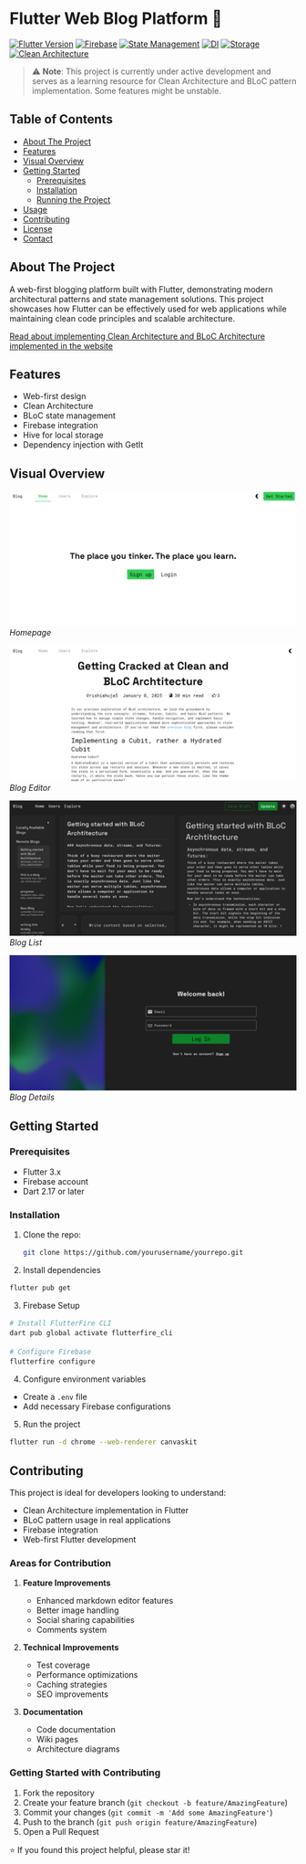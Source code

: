 # Flutter Web Blog Platform 🚀

[![Flutter Version](https://img.shields.io/badge/Flutter-3.x-blue.svg)](https://flutter.dev)
[![Firebase](https://img.shields.io/badge/Firebase-Enabled-orange.svg)](https://firebase.google.com)
[![State Management](https://img.shields.io/badge/Bloc-8.x-purple.svg)](https://bloclibrary.dev)
[![DI](https://img.shields.io/badge/GetIt-7.x-green.svg)](https://pub.dev/packages/get_it)
[![Storage](https://img.shields.io/badge/Hive-3.x-yellow.svg)](https://pub.dev/packages/hive)
[![Clean Architecture](https://img.shields.io/badge/Clean%20Architecture-Implemented-blue.svg)]()

> ⚠️ **Note**: This project is currently under active development and serves as a learning resource for Clean Architecture and BLoC pattern implementation. Some features might be unstable.

## Table of Contents

- [About The Project](#about-the-project)
- [Features](#features)
- [Visual Overview](#visual-overview)
- [Getting Started](#getting-started)
  - [Prerequisites](#prerequisites)
  - [Installation](#installation)
  - [Running the Project](#running-the-project)
- [Usage](#usage)
- [Contributing](#contributing)
- [License](#license)
- [Contact](#contact)

## About The Project

A web-first blogging platform built with Flutter, demonstrating modern architectural patterns and state management solutions. This project showcases how Flutter can be effectively used for web applications while maintaining clean code principles and scalable architecture.

[Read about implementing Clean Architecture and BLoC Architecture implemented in the website](https://rishi2220.hashnode.dev/getting-cracked-at-clean-and-bloc-architecture)

## Features

- Web-first design
- Clean Architecture
- BLoC state management
- Firebase integration
- Hive for local storage
- Dependency injection with GetIt

## Visual Overview

![Screenshot 1](/assets/screenshots/1.png)
*Homepage*

![Screenshot 2](/assets/screenshots/2.png)
*Blog Editor*

![Screenshot 3](/assets/screenshots/3.png)
*Blog List*

![Screenshot 4](/assets/screenshots/4.png)
*Blog Details*

## Getting Started

### Prerequisites

- Flutter 3.x
- Firebase account
- Dart 2.17 or later

### Installation

1. Clone the repo:
   ```sh
   git clone https://github.com/yourusername/yourrepo.git
   ```

2. Install dependencies
```bash
flutter pub get
```

3. Firebase Setup
```bash
# Install FlutterFire CLI
dart pub global activate flutterfire_cli

# Configure Firebase
flutterfire configure
```

4. Configure environment variables
- Create a `.env` file
- Add necessary Firebase configurations

5. Run the project
```bash
flutter run -d chrome --web-renderer canvaskit
```

## Contributing

This project is ideal for developers looking to understand:
- Clean Architecture implementation in Flutter
- BLoC pattern usage in real applications
- Firebase integration
- Web-first Flutter development

### Areas for Contribution

1. **Feature Improvements**
   - Enhanced markdown editor features
   - Better image handling
   - Social sharing capabilities
   - Comments system

2. **Technical Improvements**
   - Test coverage
   - Performance optimizations
   - Caching strategies
   - SEO improvements

3. **Documentation**
   - Code documentation
   - Wiki pages
   - Architecture diagrams

### Getting Started with Contributing

1. Fork the repository
2. Create your feature branch (`git checkout -b feature/AmazingFeature`)
3. Commit your changes (`git commit -m 'Add some AmazingFeature'`)
4. Push to the branch (`git push origin feature/AmazingFeature`)
5. Open a Pull Request


⭐ If you found this project helpful, please star it!
